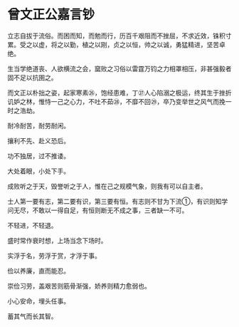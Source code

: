 # 曾文正公嘉言钞

立志自拔于流俗。而困而知，而勉而行，历百千艰阻而不挫屈，不求近效，铢积寸累。受之以虚，将之以勤，植之以刚，贞之以恒，帅之以诚，勇猛精进，坚苦卓绝。

生当学绝道丧、人欲横流之会，窳败之习俗以雷霆万钧之力相罩相压，非甚强毅者固不足以抗圉之。

而文正以朴拙之姿，起家寒素㉖，饱经患难，丁㉗人心陷溺之极运，终其生于挫折讥妒之林，惟恃一己之心力，不吐不茹㉘，不靡不回㉙，卒乃变举世之风气而挽一时之浩劫。

耐冷耐苦，耐劳耐闲。

攘利不先、赴义恐后。

功不独居，过不推诿。

大处着眼，小处下手。

成败听之于天，毁誉听之于人，惟在己之规模气象，则我有可以自主者。

士人第一要有志，第二要有识，第三要有恒。有志则不甘为下流①，有识则知学问无尽，不敢以一得自足，有恒则断无不成之事，三者缺一不可。

不轻进，不轻退。

盛时常作衰时想，上场当念下场时。

实浮于名，劳浮于赏，才浮于事。

俭以养廉，直而能忍。

崇俭习劳，盖艰苦则筋骨渐强，娇养则精力愈弱也。

小心安命，埋头任事。

蓄其气而长其智。